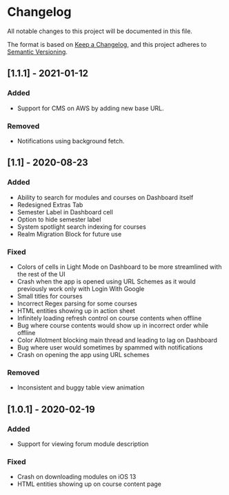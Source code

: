 # Changelog
All notable changes to this project will be documented in this file.

The format is based on [Keep a Changelog](https://keepachangelog.com/en/1.0.0/),
and this project adheres to [Semantic Versioning](https://semver.org/spec/v2.0.0.html).

## [1.1.1] - 2021-01-12
### Added
- Support for CMS on AWS by adding new base URL.

### Removed
- Notifications using background fetch.

## [1.1] - 2020-08-23
### Added
- Ability to search for modules and courses on Dashboard itself
- Redesigned Extras Tab
- Semester Label in Dashboard cell
- Option to hide semester label
- System spotlight search indexing for courses
- Realm Migration Block for future use

### Fixed
- Colors of cells in Light Mode on Dashboard to be more streamlined with the rest of the UI
- Crash when the app is opened using URL Schemes as it would previously work only with Login With Google
- Small titles for courses
- Incorrect Regex parsing for some courses
- HTML entities showing up in action sheet
- Infinitely loading refresh control on course contents when offline
- Bug where course contents would show up in incorrect order while offline
- Color Allotment blocking main thread and leading to lag on Dashboard
- Bug where user would sometimes by spammed with notifications
- Crash on opening the app using URL schemes

### Removed
- Inconsistent and buggy table view animation

## [1.0.1] - 2020-02-19
### Added
- Support for viewing forum module description
### Fixed
- Crash on downloading modules on iOS 13
- HTML entities showing up on course content page
